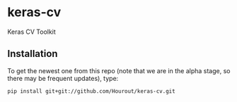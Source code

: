 # keras-cv
Keras CV Toolkit


## Installation

To get the newest one from this repo (note that we are in the alpha stage, so there may be frequent updates), type:

```
pip install git+git://github.com/Hourout/keras-cv.git
```
